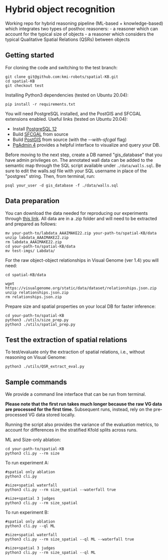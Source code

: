 # Hybrid object recognition
Working repo for hybrid reasoning pipeline (ML-based + knowledge-based) 
which integrates two types of posthoc reasoners:
    - a reasoner which can account for the typical size of objects
    - a reasoner which considers the typical Qualitative Spatial Relations (QSRs) between objects 
        
## Getting started

For cloning the code and switching to the test branch:
```
git clone git@github.com:kmi-robots/spatial-KB.git
cd spatial-KB 
git checkout test
```

Installing Python3 dependencies (tested on Ubuntu 20.04):
```
pip install -r requirements.txt
``` 

You will need PostgreSQL installed, and the PostGIS and SFCGAL extensions enabled.
Useful links (tested on Ubuntu 20.04):
- Install [PostgreSQL 12](https://www.postgresql.org/download/linux/ubuntu/)
- Build [SFCGAL](https://gitlab.com/Oslandia/SFCGAL) from source
- Build [PostGIS](https://postgis.net/install/) from source (with the *--with-sfcgal* flag)
- [PgAdmin 4](https://www.pgadmin.org/download/pgadmin-4-apt/) provides a helpful interface to visualize and query your DB.

Before moving to the next step, create a DB named "gis_database" that you have admin privileges on.
The annotated wall data can be added to the semantic map through the SQL script
available under ```./data/walls.sql```. Be sure to edit the walls.sql file with your SQL username in place of the "postgres" string. 
Then, from terminal, run:
```
psql your_user -d gis_database -f ./data/walls.sql
```


## Data preparation        

You can download the data needed for reproducing our experiments through [this link](https://mega.nz/file/8sMUGJqL#d8FpmTHlQAfEOBoEOhlxrhEkSPUIbDJ7o1fOrUCGs1Q).
All data are in a .zip folder and will need to be extracted and prepared as follows:

```
mv your-path-to/labdata_AAAIMAKE22.zip your-path-to/spatial-KB/data
unzip labdata_AAAIMAKE22.zip
rm labdata_AAAIMAKE22.zip
cd your-path-to/spatial-KB/data 
mv test-imgs/ Labdata/
```

For the raw object-object relationships in Visual Genome (ver 1.4) you will need:
```
cd spatial-KB/data

wget https://visualgenome.org/static/data/dataset/relationships.json.zip
unzip relationships.json.zip
rm relationships.json.zip

```

Prepare size and spatial properties on your local DB for faster inference:

```
cd your-path-to/spatial-KB
python3 ./utils/size_prep.py
python3 ./utils/spatial_prep.py
```

## Test the extraction of spatial relations
To test/evaluate only the extraction of spatial relations, i.e., without reasoning on Visual Genome:

```
python3 ./utils/QSR_extract_eval.py
```


## Sample commands

We provide a command line interface that can be run from terminal.

**Please note that the first run takes much longer because the raw VG data are processed for the first time.** 
Subsequent runs, instead, rely on the pre-processed VG data stored locally.

Running the script also provides the variance of the evaluation metrics, to account for differences in the stratified Kfold splits across runs.

ML and Size-only ablation:
```
cd your-path-to/spatial-KB
python3 cli.py --rm size
```

To run experiment A:

```
#spatial only ablation
python3 cli.py

#size+spatial waterfall 
python3 cli.py --rm size_spatial --waterfall true

#size+spatial 3 judges
python3 cli.py --rm size_spatial 

```

To run experiment B:

```
#spatial only ablation
python3 cli.py --ql ML

#size+spatial waterfall 
python3 cli.py --rm size_spatial --ql ML --waterfall true

#size+spatial 3 judges
python3 cli.py --rm size_spatial --ql ML
```
